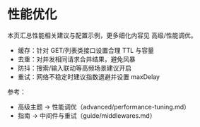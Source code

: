 # 性能优化

本页汇总性能相关建议与配置示例，更多细化内容见 高级/性能调优。

- 缓存：针对 GET/列表类接口设置合理 TTL 与容量
- 去重：对并发相同请求合并结果，避免风暴
- 防抖：搜索/输入联动等高频场景建议开启
- 重试：网络不稳定时建议指数退避并设置 maxDelay

参考：
- 高级主题 → 性能调优（advanced/performance-tuning.md）
- 指南 → 中间件与重试（guide/middlewares.md）

